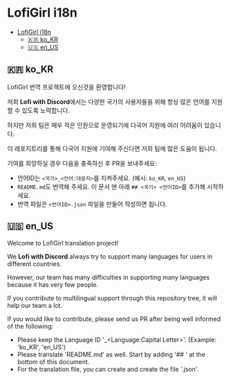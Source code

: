 # LofiGirl i18n

- [LofiGirl i18n](#lofigirl-i18n)
  - [🇰🇷 ko_KR](#-ko_kr)
  - [🇺🇸 en_US](#-en_us)

## 🇰🇷 ko_KR

LofiGirl 번역 프로젝트에 오신것을 환영합니다!

저희 **Lofi with Discord**에서는 다양한 국가의 사용자들을 위해 항상 많은 언어를 지원할 수 있도록 노력합니다.

하지만 저희 팀은 매우 적은 인원으로 운영되기에 다국어 지원에 여러 어려움이 있습니다.

이 레포지트리를 통해 다국어 지원에 기여해 주신다면 저희 팀에 많은 도움이 됩니다.

기여를 희망하실 경우 다음을 충족하신 후 PR을 보내주세요:

* 언어ID는 `<국가>_<언어:대문자>`를 지켜주세요. (예시: `ko_KR`, `en_US`)
* `README.md`도 번역해 주세요. 이 문서 맨 아래 `## <국기> <언어ID>`를 추가해 시작하세요.
* 번역 파일은 `<언어ID>.json` 파일을 만들어 작성하면 됩니다.

## 🇺🇸 en_US

Welcome to LofiGirl translation project!

We **Lofi with Discord** always try to support many languages for users in different countries.

However, our team has many difficulties in supporting many languages because it has very few people.

If you contribute to multilingual support through this repository tree, it will help our team a lot.

If you would like to contribute, please send us PR after being well informed of the following:

* Please keep the Language ID '<Country>_<Language:Capital Letter>'. (Example: 'ko_KR', 'en_US')
* Please translate 'README.md' as well. Start by adding '## <flag> <language ID>' at the bottom of this document.
* For the translation file, you can create and create the file '<language ID>.json'.
